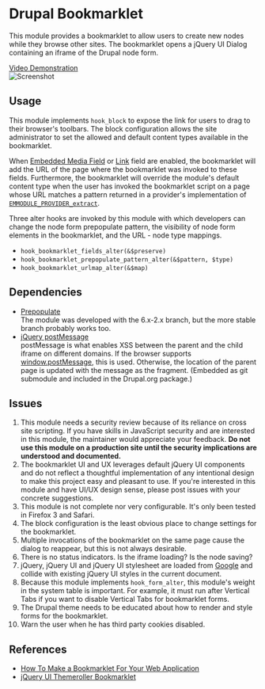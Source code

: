 
Drupal Bookmarklet
==================

This module provides a bookmarklet to allow users to create new nodes while they browse other sites. The bookmarklet opens a jQuery UI Dialog containing an iframe of the Drupal node form.

[Video Demonstration](http://vimeo.com/11202911)  
![Screenshot](http://img.skitch.com/20100425-r5jkna852yjrxa9kftu7qxmhms.png "Drupal bookmarklet in action")

Usage
-----
This module implements `hook_block` to expose the link for users to drag to their browser's toolbars. The block configuration allows the site administrator to set the allowed and default content types available in the bookmarklet.

When [Embedded Media Field](http://drupal.org/project/emfield) or [Link](http://drupal.org/project/link) field are enabled, the bookmarklet will add the URL of the page where the bookmarklet was invoked to these fields. Furthermore, the bookmarklet will override the module's default content type when the user has invoked the bookmarklet script on a page whose URL matches a pattern returned in a provider's implementation of [`EMMODULE_PROVIDER_extract`](http://api.lullabot.com/EMMODULE_PROVIDER_extract).

Three alter hooks are invoked by this module with which developers can change the node form prepopulate pattern, the visibility of node form elements in the bookmarklet, and the URL - node type mappings.

* `hook_bookmarklet_fields_alter(&$preserve)`
* `hook_bookmarklet_prepopulate_pattern_alter(&$pattern, $type)`
* `hook_bookmarklet_urlmap_alter(&$map)`

Dependencies
------------
* [Prepopulate](http://drupal.org/project/prepopulate)  
  The module was developed with the 6.x-2.x branch, but the more stable branch probably works too.
* [jQuery postMessage](http://github.com/cowboy/jquery-postmessage/)  
  postMessage is what enables XSS between the parent and the child iframe on different domains. If the browser supports [window.postMessage](https://developer.mozilla.org/en/DOM/window.postMessage), this is used. Otherwise, the location of the parent page is updated with the message as the fragment. (Embedded as git submodule and included in the Drupal.org package.)

Issues
------
1. This module needs a security review because of its reliance on cross site scripting. If you have skills in JavaScript security and are interested in this module, the maintainer would appreciate your feedback. **Do not use this module on a production site until the security implications are understood and documented.**
2. The bookmarklet UI and UX leverages default jQuery UI components and do not reflect a thoughtful implementation of any intentional design to make this project easy and pleasant to use. If you're interested in this module and have UI/UX design sense, please post issues with your concrete suggestions.
3. This module is not complete nor very configurable. It's only been tested in Firefox 3 and Safari.
4. The block configuration is the least obvious place to change settings for the bookmarklet.
5. Multiple invocations of the bookmarklet on the same page cause the dialog to reappear, but this is not always desirable.
6. There is no status indicators. Is the iframe loading? Is the node saving?
7. jQuery, jQuery UI and jQuery UI stylesheet are loaded from [Google](http://code.google.com/apis/ajaxlibs/documentation/index.html) and collide with existing jQuery UI styles in the current document.
8. Because this module implements `hook_form_alter`, this module's weight in the system table is important. For example, it must run after Vertical Tabs if you want to disable Vertical Tabs for bookmarklet forms.
9. The Drupal theme needs to be educated about how to render and style forms for the bookmarklet.
10. Warn the user when he has third party cookies disabled.

References
----------
* [How To Make a Bookmarklet For Your Web Application](http://betterexplained.com/articles/how-to-make-a-bookmarklet-for-your-web-application/)
* [jQuery UI Themeroller Bookmarklet](http://jqueryui.com/themeroller/developertool/developertool.js.php)

